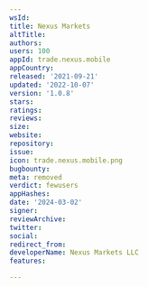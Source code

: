 ```yaml
---
wsId: 
title: Nexus Markets
altTitle: 
authors: 
users: 100
appId: trade.nexus.mobile
appCountry: 
released: '2021-09-21'
updated: '2022-10-07'
version: '1.0.8'
stars: 
ratings: 
reviews: 
size: 
website: 
repository: 
issue: 
icon: trade.nexus.mobile.png
bugbounty: 
meta: removed
verdict: fewusers
appHashes: 
date: '2024-03-02'
signer: 
reviewArchive: 
twitter: 
social: 
redirect_from: 
developerName: Nexus Markets LLC
features: 

---
```


